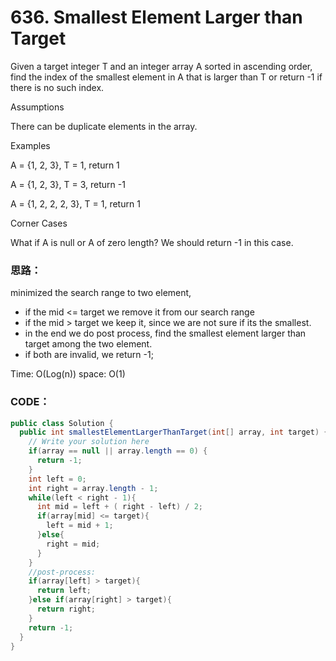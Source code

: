 # 636. Smallest Element Larger than Target

Given a target integer T and an integer array A sorted in ascending order, find the index of the smallest element in A that is larger than T or return -1 if there is no such index.

Assumptions

There can be duplicate elements in the array.

Examples

A = {1, 2, 3}, T = 1, return 1

A = {1, 2, 3}, T = 3, return -1

A = {1, 2, 2, 2, 3}, T = 1, return 1

Corner Cases

What if A is null or A of zero length? We should return -1 in this case.

### 思路：

minimized the search range to two element, 

* if the mid &lt;= target we remove it from our search range
*  if the mid &gt; target we keep it, since we are not sure if its the smallest. 
* in the end we do post process, find the smallest element larger than target among the two element.
*  if both are invalid, we return -1;

Time: O\(Log\(n\)\) space: O\(1\)

### CODE：

```java
public class Solution {
  public int smallestElementLargerThanTarget(int[] array, int target) {
    // Write your solution here
    if(array == null || array.length == 0) {
      return -1;
    }
    int left = 0;
    int right = array.length - 1;
    while(left < right - 1){
      int mid = left + ( right - left) / 2;
      if(array[mid] <= target){
        left = mid + 1;
      }else{
        right = mid;
      }
    }
    //post-process:
    if(array[left] > target){
      return left;
    }else if(array[right] > target){
      return right;
    }
    return -1;
  }
}
```

